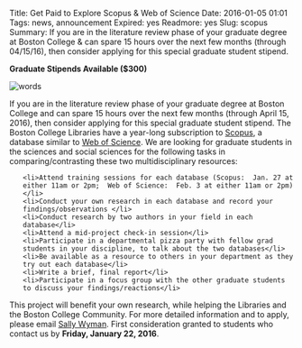 Title: Get Paid to Explore Scopus & Web of Science
Date: 2016-01-05 01:01 
Tags: news, announcement
Expired: yes
Readmore: yes
Slug: scopus
Summary: If you are in the literature review phase of your graduate degree at Boston College & can spare 15 hours over the next few months (through 04/15/16), then consider applying for this special graduate student stipend.

<p><strong>Graduate Stipends Available ($300)</strong></p>


<img src="/theme/img/news/2016-01/scopus_logo.jpg" alt="words" class="float_left">

<p>If you are in the literature review phase of your graduate degree at Boston College and can spare 15 hours over the next few months (through  April 15, 2016), then consider applying for this special graduate student stipend.  The Boston College Libraries have a year-long subscription to <a href="http://proxy.bc.edu/login?url=http://www.scopus.com" target="_blank">Scopus</a>, a database similar to <a href="http://proxy.bc.edu/login?url=http://isiknowledge.com/wos" target="_blank">Web of Science</a>.  We are looking for graduate students in the sciences and social sciences for the following tasks in comparing/contrasting these two multidisciplinary resources:</p>

<ul>

	<li>Attend training sessions for each database (Scopus:  Jan. 27 at either 11am or 2pm;  Web of Science:  Feb. 3 at either 11am or 2pm)</li>
    <li>Conduct your own research in each database and record your findings/observations </li>
    <li>Conduct research by two authors in your field in each database</li>
    <li>Attend a mid-project check-in session</li>
    <li>Participate in a departmental pizza party with fellow grad students in your discipline, to talk about the two databases</li>
    <li>Be available as a resource to others in your department as they try out each database</li>
    <li>Write a brief, final report</li>
    <li>Participate in a focus group with the other graduate students to discuss your findings/reactions</li>
</ul>

<p>This project will benefit your own research, while helping the Libraries and the Boston College Community. For more detailed information and to apply, please email <a href="mailto:sally.wyman@bc.edu">Sally Wyman</a>.  First consideration granted to students who contact us by <strong>Friday, January 22, 2016</strong>.</p>


<!-- USEFUL CUT AND PASTE STUFF.

<img src="/theme/img/news/201X-XX/XXXX.png" alt="words" class="float_left">

<img src="/theme/img/news/201X-XX/XXXX.png" alt="words" class="float_right">

<a href="#" target="_blank">

-->